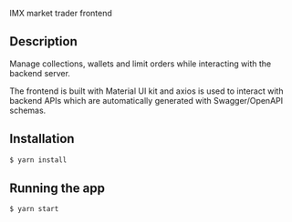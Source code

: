 IMX market trader frontend

## Description

Manage collections, wallets and limit orders while interacting with the backend server.

The frontend is built with Material UI kit and axios is used to interact with backend APIs which are automatically generated with Swagger/OpenAPI schemas.

## Installation

```bash
$ yarn install
```

## Running the app

```bash
$ yarn start
```
